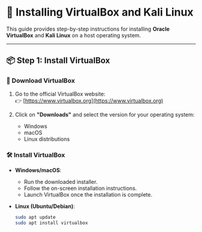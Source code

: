 # 🐧 Installing VirtualBox and Kali Linux

This guide provides step-by-step instructions for installing **Oracle VirtualBox** and **Kali Linux** on a host operating system.

---

## 📦 Step 1: Install VirtualBox

### 🔗 Download VirtualBox

1. Go to the official VirtualBox website:  
   👉 [https://www.virtualbox.org](https://www.virtualbox.org)

2. Click on **"Downloads"** and select the version for your operating system:
   - Windows
   - macOS
   - Linux distributions

### 🛠️ Install VirtualBox

- **Windows/macOS**:
  - Run the downloaded installer.
  - Follow the on-screen installation instructions.
  - Launch VirtualBox once the installation is complete.

- **Linux (Ubuntu/Debian)**:
  ```bash
  sudo apt update
  sudo apt install virtualbox

